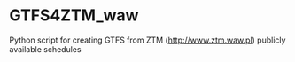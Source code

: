 # GTFS4ZTM_waw
Python script for creating GTFS from ZTM (http://www.ztm.waw.pl) publicly available schedules
